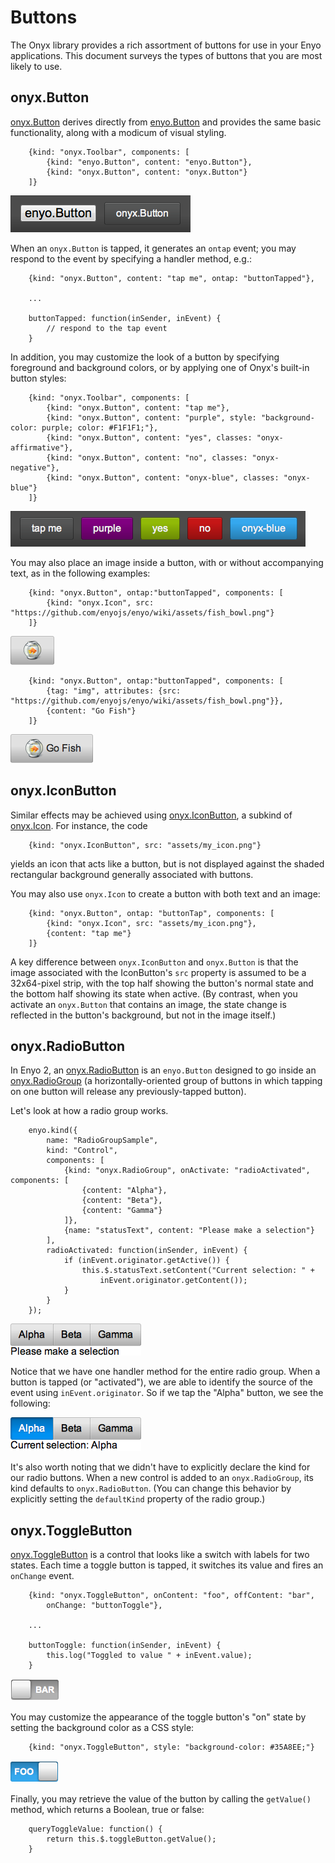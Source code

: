 # Buttons

The Onyx library provides a rich assortment of buttons for use in your Enyo
applications.  This document surveys the types of buttons that you are most
likely to use.

## onyx.Button

[onyx.Button](http://enyojs.com/api/#onyx.Button) derives directly from
[enyo.Button](http://enyojs.com/api/#enyo.Button) and provides the same basic
functionality, along with a modicum of visual styling.

        {kind: "onyx.Toolbar", components: [
            {kind: "enyo.Button", content: "enyo.Button"},
            {kind: "onyx.Button", content: "onyx.Button"}
        ]}

![_enyo.Button and onyx.Button_](../../assets/buttons-1.png)

When an `onyx.Button` is tapped, it generates an `ontap` event; you may respond
to the event by specifying a handler method, e.g.:

        {kind: "onyx.Button", content: "tap me", ontap: "buttonTapped"},

        ...

        buttonTapped: function(inSender, inEvent) {
            // respond to the tap event
        }

In addition, you may customize the look of a button by specifying foreground and
background colors, or by applying one of Onyx's built-in button styles:

        {kind: "onyx.Toolbar", components: [
            {kind: "onyx.Button", content: "tap me"},
            {kind: "onyx.Button", content: "purple", style: "background-color: purple; color: #F1F1F1;"},
            {kind: "onyx.Button", content: "yes", classes: "onyx-affirmative"},
            {kind: "onyx.Button", content: "no", classes: "onyx-negative"},
            {kind: "onyx.Button", content: "onyx-blue", classes: "onyx-blue"}
        ]}

![_Buttons in a Toolbar_](../../assets/buttons-2.png)

You may also place an image inside a button, with or without accompanying text,
as in the following examples:

        {kind: "onyx.Button", ontap:"buttonTapped", components: [
            {kind: "onyx.Icon", src: "https://github.com/enyojs/enyo/wiki/assets/fish_bowl.png"}
        ]}

![_Fish Bowl Button_](../../assets/buttons-3.png)

        {kind: "onyx.Button", ontap:"buttonTapped", components: [
            {tag: "img", attributes: {src: "https://github.com/enyojs/enyo/wiki/assets/fish_bowl.png"}},
            {content: "Go Fish"}
        ]}

![_Go Fish Button_](../../assets/buttons-4.png)

## onyx.IconButton

Similar effects may be achieved using
[onyx.IconButton](http://enyojs.com/api/#onyx.IconButton), a subkind of
[onyx.Icon](http://enyojs.com/api/#onyx.Icon).  For instance, the code

        {kind: "onyx.IconButton", src: "assets/my_icon.png"}

yields an icon that acts like a button, but is not displayed against the shaded
rectangular background generally associated with buttons.

You may also use `onyx.Icon` to create a button with both text and an image:

        {kind: "onyx.Button", ontap: "buttonTap", components: [
            {kind: "onyx.Icon", src: "assets/my_icon.png"},
            {content: "tap me"}
        ]}

A key difference between `onyx.IconButton` and `onyx.Button` is that the image
associated with the IconButton's `src` property is assumed to be a 32x64-pixel
strip, with the top half showing the button's normal state and the bottom half
showing its state when active.  (By contrast, when you activate an `onyx.Button`
that contains an image, the state change is reflected in the button's
background, but not in the image itself.)

## onyx.RadioButton

In Enyo 2, an [onyx.RadioButton](http://enyojs.com/api/#onyx.RadioButton) is an
`enyo.Button` designed to go inside an
[onyx.RadioGroup](http://enyojs.com/api/#onyx.RadioGroup) (a
horizontally-oriented group of buttons in which tapping on one button will
release any previously-tapped button).

Let's look at how a radio group works.

        enyo.kind({
            name: "RadioGroupSample",
            kind: "Control",
            components: [
                {kind: "onyx.RadioGroup", onActivate: "radioActivated", components: [
                    {content: "Alpha"},
                    {content: "Beta"},
                    {content: "Gamma"}
                ]},
                {name: "statusText", content: "Please make a selection"}
            ],
            radioActivated: function(inSender, inEvent) {
                if (inEvent.originator.getActive()) {
                    this.$.statusText.setContent("Current selection: " +
                        inEvent.originator.getContent());
                }
            }
        });

![_Radio Group (No Selection)_](../../assets/buttons-5.png)

Notice that we have one handler method for the entire radio group.  When a
button is tapped (or "activated"), we are able to identify the source of the
event using `inEvent.originator`.  So if we tap the "Alpha" button, we see the
following:

![_Radio Group ("Alpha" Selected)_](../../assets/buttons-6.png)

It's also worth noting that we didn't have to explicitly declare the kind for
our radio buttons.  When a new control is added to an `onyx.RadioGroup`, its
kind defaults to `onyx.RadioButton`.  (You can change this behavior by
explicitly setting the `defaultKind` property of the radio group.)

## onyx.ToggleButton

[onyx.ToggleButton](http://enyojs.com/api/#onyx.ToggleButton) is a control that
looks like a switch with labels for two states.  Each time a toggle button is
tapped, it switches its value and fires an `onChange` event.

        {kind: "onyx.ToggleButton", onContent: "foo", offContent: "bar",
            onChange: "buttonToggle"},

        ...
 
        buttonToggle: function(inSender, inEvent) {
            this.log("Toggled to value " + inEvent.value);
        }

![_Toggle Button (Off)_](../../assets/buttons-7.png)

You may customize the appearance of the toggle button's "on" state by setting
the background color as a CSS style:

        {kind: "onyx.ToggleButton", style: "background-color: #35A8EE;"}

![_Toggle Button (On)_](../../assets/buttons-8.png)

Finally, you may retrieve the value of the button by calling the `getValue()`
method, which returns a Boolean, true or false:

        queryToggleValue: function() {
            return this.$.toggleButton.getValue();
        }
